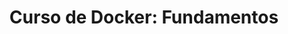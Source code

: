 ---
shipper: "Platzi"
title: "Curso de Docker: Fundamentos"
description: "Aprende los conceptos básicos de Docker, imágenes, contenedores, volúmenes y redes."
habylity:
  - docker
  - docker compose
  - redes
  - volumenes
image: "https://static.platzi.com/media/achievements/docker-fundamentos.png"
link: "https://platzi.com/p/nelsonataly2004/curso/8781-course/diploma/detalle/"
---
